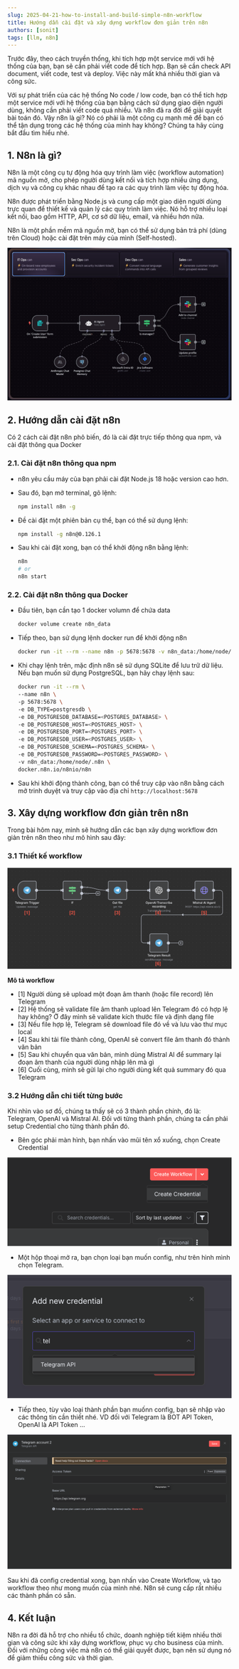 ```yaml
---
slug: 2025-04-21-how-to-install-and-build-simple-n8n-workflow
title: Hướng dẫn cài đặt và xây dựng workflow đơn giản trên n8n
authors: [sonit]
tags: [llm, n8n]
---
```


Trước đây, theo cách truyền thống, khi tích hợp một service mới với hệ thống của bạn, bạn sẽ cần phải viết code để tích hợp. Bạn sẽ cần check API document, viết code, test và deploy. Việc này mất khá nhiều thời gian và công sức.

Với sự phát triển của các hệ thống No code / low code, bạn có thể tích hợp một service mới với hệ thống của bạn bằng cách sử dụng giao diện người dùng, không cần phải viết code quá nhiều. Và n8n đã ra đời để giải quyết bài toán đó. Vậy n8n là gì? Nó có phải là một công cụ mạnh mẽ để bạn có thể tận dụng trong các hệ thống của mình hay không? Chúng ta hãy cùng bắt đầu tìm hiểu nhé.

<!-- truncate -->

## 1. N8n là gì?

N8n là một công cụ tự động hóa quy trình làm việc (workflow automation) mã nguồn mở, cho phép người dùng kết nối và tích hợp nhiều ứng dụng, dịch vụ và công cụ khác nhau để tạo ra các quy trình làm việc tự động hóa.

N8n được phát triển bằng Node.js và cung cấp một giao diện người dùng trực quan để thiết kế và quản lý các quy trình làm việc. Nó hỗ trợ nhiều loại kết nối, bao gồm HTTP, API, cơ sở dữ liệu, email, và nhiều hơn nữa.

N8n là một phần mềm mã nguồn mở, bạn có thể sử dụng bản trả phí (dùng trên Cloud) hoặc cài đặt trên máy của mình (Self-hosted).

![N8n là gì?](./img/n8n_1.png)

## 2. Hướng dẫn cài đặt n8n

Có 2 cách cài đặt n8n phô biến, đó là cài đặt trực tiếp thông qua npm, và cài đặt thông qua Docker

### 2.1. Cài đặt n8n thông qua npm

- n8n yêu cầu máy của bạn phải cài đặt Node.js 18 hoặc version cao hơn.

- Sau đó, bạn mở terminal, gõ lệnh:

  ```sh
  npm install n8n -g
  ```

- Đề cài đặt một phiên bản cụ thể, bạn có thể sử dụng lệnh:

  ```sh
  npm install -g n8n@0.126.1
  ```

- Sau khi cài đặt xong, bạn có thể khởi động n8n bằng lệnh:

  ```sh
  n8n
  # or
  n8n start
  ```

### 2.2. Cài đặt n8n thông qua Docker

- Đầu tiên, bạn cần tạo 1 docker volumn để chứa data

  ```sh
  docker volume create n8n_data
  ```

- Tiếp theo, bạn sử dụng lệnh docker run để khởi động n8n

  ```sh
  docker run -it --rm --name n8n -p 5678:5678 -v n8n_data:/home/node/.n8n docker.n8n.io/n8nio/n8n
  ```

- Khi chạy lệnh trên, mặc định n8n sẽ sử dụng SQLite để lưu trữ dữ liệu. Nếu bạn muốn sử dụng PostgreSQL, bạn hãy chạy lệnh sau:

  ```sh
  docker run -it --rm \
  --name n8n \
  -p 5678:5678 \
  -e DB_TYPE=postgresdb \
  -e DB_POSTGRESDB_DATABASE=<POSTGRES_DATABASE> \
  -e DB_POSTGRESDB_HOST=<POSTGRES_HOST> \
  -e DB_POSTGRESDB_PORT=<POSTGRES_PORT> \
  -e DB_POSTGRESDB_USER=<POSTGRES_USER> \
  -e DB_POSTGRESDB_SCHEMA=<POSTGRES_SCHEMA> \
  -e DB_POSTGRESDB_PASSWORD=<POSTGRES_PASSWORD> \
  -v n8n_data:/home/node/.n8n \
  docker.n8n.io/n8nio/n8n
  ```

- Sau khi khởi động thành công, bạn có thể truy cập vào n8n bằng cách mở trinh duyệt và truy cập vào địa chỉ `http://localhost:5678`

## 3. Xây dựng workflow đơn giản trên n8n

Trong bài hôm nay, mình sẽ hướng dẫn các bạn xây dựng workflow đơn giản trên n8n theo như mô hình sau đây:

### 3.1 Thiết kế workflow

![Xây dựng workflow đơn giản trên n8n](./img/n8n_2.png)

**Mô tả workflow**
- [1] Người dùng sẽ upload một đoạn âm thanh (hoặc file record) lên Telegram
- [2] Hệ thống sẽ validate file âm thanh upload lên Telegram đó có hợp lệ hay không? Ở đây mình sẽ validate kích thước file và định dạng file
- [3] Nếu file hợp lệ, Telegram sẽ download file đó về và lưu vào thư mục local
- [4] Sau khi tải file thành công, OpenAI sẽ convert file âm thanh đó thành văn bản
- [5] Sau khi chuyển qua văn bản, mình dùng Mistral AI để summary lại đoạn âm thanh của người dùng nhập lên mà gì
- [6] Cuối cùng, mình sẽ gửi lại cho người dùng kết quả summary đó qua Telegram

### 3.2 Hướng dẫn chi tiết từng bước

Khi nhìn vào sơ đồ, chúng ta thấy sẽ có 3 thành phần chính, đó là: Telegram, OpenAI và Mistral AI. Đối với từng thành phần, chúng ta cần phải setup Credential cho từng thành phần đó.

- Bên góc phải màn hình, bạn nhấn vào mũi tên xổ xuống, chọn Create Credential

![Xây dựng workflow đơn giản trên n8n](./img/n8n_3.png)

- Một hộp thoại mở ra, bạn chọn loại bạn muốn config, như trên hình mình chọn Telegram.

![Xây dựng workflow đơn giản trên n8n](./img/n8n_4.png)

- Tiếp theo, tùy vào loại thành phần bạn muốnn config, bạn sẽ nhập vào các thông tin cần thiết nhé. VD đối với Telegram là BOT API Token, OpenAI là API Token ...

![Xây dựng workflow đơn giản trên n8n](./img/n8n_5.png)

Sau khi đã config credential xong, bạn nhấn vào Create Workflow, và tạo workflow theo như mong muốn của mình nhé. N8n sẽ cung cấp rất nhiều các thành phần có sẵn.

## 4. Kết luận

N8n ra đời đã hỗ trợ cho nhiều tổ chức, doanh nghiệp tiết kiệm nhiều thời gian và công sức khi xây dựng workflow, phục vụ cho business của mình. Đối với những công việc mà n8n có thể giải quyết được, bạn nên sử dụng nó để giảm thiểu công sức và thời gian.


